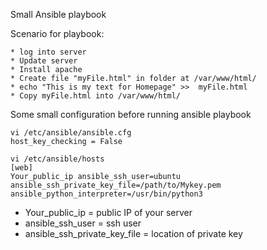 Small Ansible playbook

Scenario for playbook:

    * log into server
    * Update server
    * Install apache
    * Create file "myFile.html" in folder at /var/www/html/
    * echo "This is my text for Homepage" >>  myFile.html
    * Copy myFile.html into /var/www/html/

Some small configuration before running ansible playbook

    vi /etc/ansible/ansible.cfg
    host_key_checking = False

    vi /etc/ansible/hosts
    [web]
    Your_public_ip ansible_ssh_user=ubuntu ansible_ssh_private_key_file=/path/to/Mykey.pem ansible_python_interpreter=/usr/bin/python3

* Your_public_ip = public IP of your server 
* ansible_ssh_user = ssh user 
* ansible_ssh_private_key_file = location of private key 
